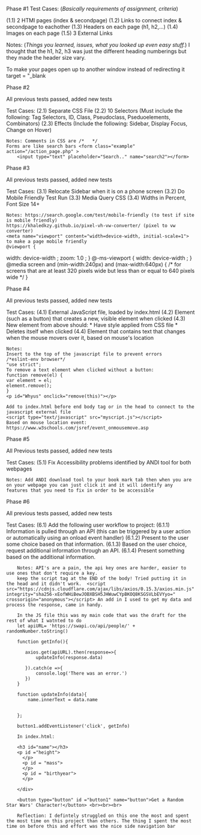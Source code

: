 Phase #1
  Test Cases: (*Basically requirements of assignment, criteria*)
  
  (1.1) 2 HTMl pages (index & secondpage)
  (1.2) Links to connect index & secondpage to eachother
  (1.3) Headers on each page (h1, h2,...)
  (1.4) Images on each page
  (1.5) 3 External Links
  
  Notes: (*Things you learned, issues, what you looked up even easy stuff.*)
    I thought that the h1, h2, h3 was just the different heading numberings but they made the header size vary. 
    
To make your pages open up to another window instead of redirecting it target = "_blank 


Phase #2
 
 All previous tests passed, added new tests

Test Cases:
    (2.1) Separate CSS File
    (2.2) 10 Selectors (Must include the following: Tag Selectors, ID, Class, Pseudoclass, Pseduoelements, Combinators)
    (2.3) Effects (Include the following: Sidebar, Display Focus, Change on Hover)
    
    Notes: Comments in CSS are /*   */
    Forms are like search bars <form class="example" action="/action_page.php" >
        <input type="text" placeholder="Search.." name="search2"></form>


Phase #3

All previous tests passed, added new tests

Test Cases:
    (3.1) Relocate Sidebar when it is on a phone screen
    (3.2) Do Mobile Friendly Test Run
    (3.3) Media Query CSS
    (3.4) Widths in Percent, Font Size 14+
    
    Notes: https://search.google.com/test/mobile-friendly (to test if site is mobile friendly)
    https://khaledkzy.github.io/pixel-vh-vw-converter/ (pixel to vw converter)
    <meta name="viewport" content="width=device-width, initial-scale=1"> to make a page mobile friendly
    @viewport {
  width: device-width ;
  zoom: 1.0 ;
}
@-ms-viewport {
  width: device-width ;
}
@media screen and (min-width:240px) and (max-width:640px) {
  /* for screens that are at least 320 pixels wide but less than or equal to 640 pixels wide */
}

Phase #4

All previous tests passed, added new tests

Test Cases:
    (4.1) External JavaScript file, loaded by index.html
    (4.2) Element (such as a button) that creates a new, visible element when clicked
    (4.3) New element from above should:
            * Have style applied from CSS file
            * Deletes itself when clicked 
    (4.4) Element that contains text that changes when the mouse movers over it, based on mouse's location
    
    Notes:
    Insert to the top of the javascript file to prevent errors 
    /*eslint-env browser*/
    "use strict";
    To remove a text element when clicked without a button:
    function remove(el) {
    var element = el;
    element.remove();
    }
    <p id="Whyus" onclick="remove(this)"></p>
    
    Add to index.html before end body tag or in the head to connect to the javascript external file
    <script type="text/javascript" src="myscript.js"></script>
    Based on mouse location event: https://www.w3schools.com/jsref/event_onmousemove.asp

Phase #5

All Previous tests passed, added new tests

Test Cases:
    (5.1) Fix Accessibility problems identified by ANDI tool for both webpages
    
    Notes: Add ANDI download tool to your book mark tab then when you are on your webpage you can just click it and it will identify any features that you need to fix in order to be accessible
    
    
Phase #6

All previous tests passed, added new tests

Test Cases:
    (6.1) Add the following user workflow to project:
        (6.1.1) Information is pulled through an API (this can be triggered by a user action or automatically using an onload event handler)
        (6.1.2) Present to the user some choice based on that information.
        (6.1.3) Based on the user choice, request additional information through an API.
        (6.1.4) Present something based on the additional information.
        
        Notes: API's are a pain, the api key ones are harder, easier to use ones that don't require a key.
        keep the script tag at the END of the body! Tried putting it in the head and it didn't work.  <script src="https://cdnjs.cloudflare.com/ajax/libs/axios/0.15.3/axios.min.js" integrity="sha256-xEofWHiBewJOBXBSH5JHWuwCYpBKOQ8KSGSVLbEVYyo=" crossorigin="anonymous"></script> An add in I used to get my data and process the response, came in handy. 
        
        In the JS file this was my main code that was the draft for the rest of what I watnted to do 
        let apiURL= 'https://swapi.co/api/people/' + randomNumber.toString()

        function getInfo(){

           axios.get(apiURL).then(response=>{
               updateInfo(response.data)

           }).catch(e =>{
               console.log('There was an error.')
           })
        }

        function updateInfo(data){
            name.innerText = data.name


        };
        
        button1.addEventListener('click', getInfo)
        
        In index.html:
        
        <h3 id="name"></h3>
        <p id ="height">
          </p>
          <p id = "mass">
          </p>
          <p id = "birthyear">
          </p>
        
        </div>
        
        <button type="button" id ="button1" name="button">Get a Random Star Wars' Character!</button> <br><br><br>
        
        Reflection: I defintely struggled on this one the most and spent the most time on this project than others. The thing I spent the most time on before this and effort was the nice side navigation bar 